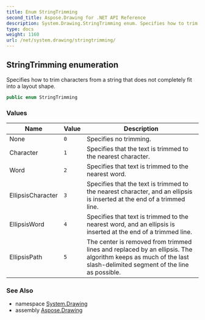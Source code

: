 ```yaml
---
title: Enum StringTrimming
second_title: Aspose.Drawing for .NET API Reference
description: System.Drawing.StringTrimming enum. Specifies how to trim characters from a string that does not completely fit into a layout shape
type: docs
weight: 1160
url: /net/system.drawing/stringtrimming/
---
```

## StringTrimming enumeration

Specifies how to trim characters from a string that does not completely fit into a layout shape.

```csharp
public enum StringTrimming
```

### Values

| Name | Value | Description |
| --- | --- | --- |
| None | `0` | Specifies no trimming. |
| Character | `1` | Specifies that the text is trimmed to the nearest character. |
| Word | `2` | Specifies that text is trimmed to the nearest word. |
| EllipsisCharacter | `3` | Specifies that the text is trimmed to the nearest character, and an ellipsis is inserted at the end of a trimmed line. |
| EllipsisWord | `4` | Specifies that text is trimmed to the nearest word, and an ellipsis is inserted at the end of a trimmed line. |
| EllipsisPath | `5` | The center is removed from trimmed lines and replaced by an ellipsis. The algorithm keeps as much of the last slash-delimited segment of the line as possible. |

### See Also

* namespace [System.Drawing](../../system.drawing/)
* assembly [Aspose.Drawing](../../)


